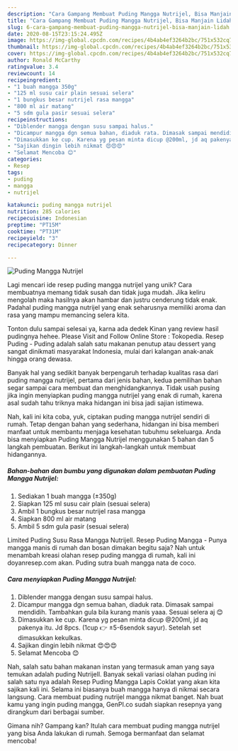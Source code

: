```yaml
---
description: "Cara Gampang Membuat Puding Mangga Nutrijel, Bisa Manjain Lidah"
title: "Cara Gampang Membuat Puding Mangga Nutrijel, Bisa Manjain Lidah"
slug: 6-cara-gampang-membuat-puding-mangga-nutrijel-bisa-manjain-lidah
date: 2020-08-15T23:15:24.495Z
image: https://img-global.cpcdn.com/recipes/4b4ab4ef3264b2bc/751x532cq70/puding-mangga-nutrijel-foto-resep-utama.jpg
thumbnail: https://img-global.cpcdn.com/recipes/4b4ab4ef3264b2bc/751x532cq70/puding-mangga-nutrijel-foto-resep-utama.jpg
cover: https://img-global.cpcdn.com/recipes/4b4ab4ef3264b2bc/751x532cq70/puding-mangga-nutrijel-foto-resep-utama.jpg
author: Ronald McCarthy
ratingvalue: 3.4
reviewcount: 14
recipeingredient:
- "1 buah mangga 350g"
- "125 ml susu cair plain sesuai selera"
- "1 bungkus besar nutrijel rasa mangga"
- "800 ml air matang"
- "5 sdm gula pasir sesuai selera"
recipeinstructions:
- "Diblender mangga dengan susu sampai halus."
- "Dicampur mangga dgn semua bahan, diaduk rata. Dimasak sampai mendidih. Tambahkan gula bila kurang manis yaaa. Sesuai selera aj 😊"
- "Dimasukkan ke cup. Karena yg pesan minta dicup @200ml, jd aq pakenya itu. Jd 8pcs. (1cup 👉 ±5-6sendok sayur). Setelah set dimasukkan kekulkas."
- "Sajikan dingin lebih nikmat 😍😍😍"
- "Selamat Mencoba 😊"
categories:
- Resep
tags:
- puding
- mangga
- nutrijel

katakunci: puding mangga nutrijel 
nutrition: 285 calories
recipecuisine: Indonesian
preptime: "PT15M"
cooktime: "PT31M"
recipeyield: "3"
recipecategory: Dinner

---
```



![Puding Mangga Nutrijel](https://img-global.cpcdn.com/recipes/4b4ab4ef3264b2bc/751x532cq70/puding-mangga-nutrijel-foto-resep-utama.jpg)

Lagi mencari ide resep puding mangga nutrijel yang unik? Cara membuatnya memang tidak susah dan tidak juga mudah. Jika keliru mengolah maka hasilnya akan hambar dan justru cenderung tidak enak. Padahal puding mangga nutrijel yang enak seharusnya memiliki aroma dan rasa yang mampu memancing selera kita.

Tonton dulu sampai selesai ya, karna ada dedek Kinan yang review hasil pudingnya hehee. Please Visit and Follow Online Store : Tokopedia. Resep Puding - Puding adalah salah satu makanan penutup atau dessert yang sangat dinikmati masyarakat Indonesia, mulai dari kalangan anak-anak hingga orang dewasa.

Banyak hal yang sedikit banyak berpengaruh terhadap kualitas rasa dari puding mangga nutrijel, pertama dari jenis bahan, kedua pemilihan bahan segar sampai cara membuat dan menghidangkannya. Tidak usah pusing jika ingin menyiapkan puding mangga nutrijel yang enak di rumah, karena asal sudah tahu triknya maka hidangan ini bisa jadi sajian istimewa.


Nah, kali ini kita coba, yuk, ciptakan puding mangga nutrijel sendiri di rumah. Tetap dengan bahan yang sederhana, hidangan ini bisa memberi manfaat untuk membantu menjaga kesehatan tubuhmu sekeluarga. Anda bisa menyiapkan Puding Mangga Nutrijel menggunakan 5 bahan dan 5 langkah pembuatan. Berikut ini langkah-langkah untuk membuat hidangannya.

<!--inarticleads1-->

##### Bahan-bahan dan bumbu yang digunakan dalam pembuatan Puding Mangga Nutrijel:

1. Sediakan 1 buah mangga (±350g)
1. Siapkan 125 ml susu cair plain (sesuai selera)
1. Ambil 1 bungkus besar nutrijel rasa mangga
1. Siapkan 800 ml air matang
1. Ambil 5 sdm gula pasir (sesuai selera)


Limited Puding Susu Rasa Mangga Nutrijell. Resep Puding Mangga - Punya mangga manis di rumah dan bosan dimakan begitu saja? Nah untuk menambah kreasi olahan resep puding mangga di rumah, kali ini doyanresep.com akan. Puding sutra buah mangga nata de coco. 

<!--inarticleads2-->

##### Cara menyiapkan Puding Mangga Nutrijel:

1. Diblender mangga dengan susu sampai halus.
1. Dicampur mangga dgn semua bahan, diaduk rata. Dimasak sampai mendidih. Tambahkan gula bila kurang manis yaaa. Sesuai selera aj 😊
1. Dimasukkan ke cup. Karena yg pesan minta dicup @200ml, jd aq pakenya itu. Jd 8pcs. (1cup 👉 ±5-6sendok sayur). Setelah set dimasukkan kekulkas.
1. Sajikan dingin lebih nikmat 😍😍😍
1. Selamat Mencoba 😊


Nah, salah satu bahan makanan instan yang termasuk aman yang saya temukan adalah puding Nutrijell. Banyak sekali variasi olahan puding ini salah satu nya adalah Resep Puding Mangga Lapis Coklat yang akan kita sajikan kali ini. Selama ini biasanya buah mangga hanya di nikmai secara langsung. Cara membuat puding nutrijel mangga nikmat banget. Nah buat kamu yang ingin puding mangga, GenPI.co sudah siapkan resepnya yang dirangkum dari berbagai sumber. 

Gimana nih? Gampang kan? Itulah cara membuat puding mangga nutrijel yang bisa Anda lakukan di rumah. Semoga bermanfaat dan selamat mencoba!
